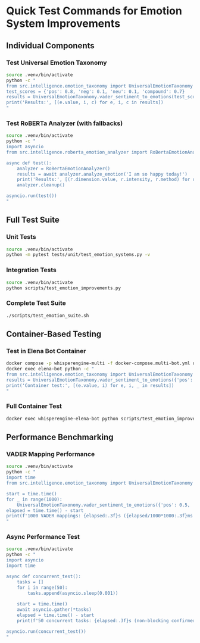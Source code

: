 # Quick Test Commands for Emotion System Improvements

## Individual Components

### Test Universal Emotion Taxonomy
```bash
source .venv/bin/activate
python -c "
from src.intelligence.emotion_taxonomy import UniversalEmotionTaxonomy
test_scores = {'pos': 0.8, 'neg': 0.1, 'neu': 0.1, 'compound': 0.7}
results = UniversalEmotionTaxonomy.vader_sentiment_to_emotions(test_scores)
print('Results:', [(e.value, i, c) for e, i, c in results])
"
```

### Test RoBERTa Analyzer (with fallbacks)
```bash
source .venv/bin/activate
python -c "
import asyncio
from src.intelligence.roberta_emotion_analyzer import RoBertaEmotionAnalyzer

async def test():
    analyzer = RoBertaEmotionAnalyzer()
    results = await analyzer.analyze_emotion('I am so happy today!')
    print('Results:', [(r.dimension.value, r.intensity, r.method) for r in results])
    analyzer.cleanup()

asyncio.run(test())
"
```

## Full Test Suite

### Unit Tests
```bash
source .venv/bin/activate
python -m pytest tests/unit/test_emotion_systems.py -v
```

### Integration Tests  
```bash
source .venv/bin/activate
python scripts/test_emotion_improvements.py
```

### Complete Test Suite
```bash
./scripts/test_emotion_suite.sh
```

## Container-Based Testing

### Test in Elena Bot Container
```bash
docker compose -p whisperengine-multi -f docker-compose.multi-bot.yml up -d elena-bot
docker exec elena-bot python -c "
from src.intelligence.emotion_taxonomy import UniversalEmotionTaxonomy
results = UniversalEmotionTaxonomy.vader_sentiment_to_emotions({'pos': 0.8, 'neg': 0.1, 'neu': 0.1, 'compound': 0.7})
print('Container test:', [(e.value, i) for e, i, _ in results])
"
```

### Full Container Test
```bash
docker exec whisperengine-elena-bot python scripts/test_emotion_improvements.py
```

## Performance Benchmarking

### VADER Mapping Performance
```bash
source .venv/bin/activate
python -c "
import time
from src.intelligence.emotion_taxonomy import UniversalEmotionTaxonomy

start = time.time()
for _ in range(1000):
    UniversalEmotionTaxonomy.vader_sentiment_to_emotions({'pos': 0.5, 'neg': 0.3, 'neu': 0.2, 'compound': 0.2})
elapsed = time.time() - start
print(f'1000 VADER mappings: {elapsed:.3f}s ({elapsed/1000*1000:.3f}ms avg)')
"
```

### Async Performance Test
```bash
source .venv/bin/activate
python -c "
import asyncio
import time

async def concurrent_test():
    tasks = []
    for i in range(50):
        tasks.append(asyncio.sleep(0.001))
    
    start = time.time()
    await asyncio.gather(*tasks)
    elapsed = time.time() - start
    print(f'50 concurrent tasks: {elapsed:.3f}s (non-blocking confirmed)')

asyncio.run(concurrent_test())
"
```
